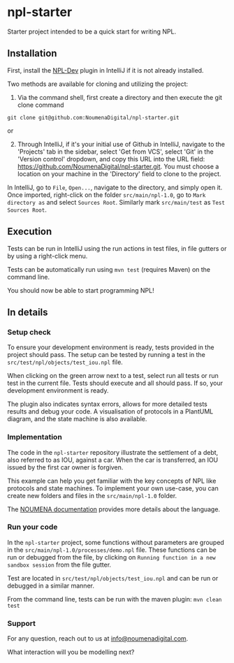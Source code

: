 # npl-starter

Starter project intended to be a quick start for writing NPL.

## Installation

First, install the [NPL-Dev](https://plugins.jetbrains.com/plugin/22954-noumena-protocol-language-npl-) plugin in IntelliJ if it is not already installed.

Two methods are available for cloning and utilizing the project:

1) Via the command shell, first create a directory and then execute the git clone command
```
git clone git@github.com:NoumenaDigital/npl-starter.git
```

or

2) Through IntelliJ, if it's your initial use of Github in IntelliJ, navigate to the 'Projects' tab in the sidebar, select 'Get from VCS', select 'Git' in the 'Version control' dropdown, and copy this URL into the URL field: https://github.com/NoumenaDigital/npl-starter.git. You must choose a location on your machine in the 'Directory' field to clone to the project. 


In IntelliJ, go to `File`, `Open...`, navigate to the directory, and simply open it. Once imported, right-click on the 
folder `src/main/npl-1.0`, go to `Mark directory as` and select `Sources Root`. Similarly mark `src/main/test` as 
`Test Sources Root`.

## Execution

Tests can be run in IntelliJ using the run actions in test files, in file gutters or by using a right-click menu.

Tests can be automatically run using `mvn test` (requires Maven) on the command line.

You should now be able to start programming NPL!

## In details

### Setup check

To ensure your development environment is ready, tests provided in the project should pass.
The setup can be tested by running a test in the `src/test/npl/objects/test_iou.npl` file.

When clicking on the green arrow next to a test, select run all tests or run test in the current file.
Tests should execute and all should pass. If so, your development environment is ready.

The plugin also indicates syntax errors, allows for more detailed tests results and debug your code.
A visualisation of protocols in a PlantUML diagram, and the state machine is also available.

### Implementation

The code in the `npl-starter` repository illustrate the settlement of a debt, also referred to as IOU, against a car.
When the car is transferred, an IOU issued by the first car owner is forgiven.

This example can help you get familiar with the key concepts of NPL like protocols and state machines.
To implement your own use-case, you can create new folders and files in the `src/main/npl-1.0` folder.

The [NOUMENA documentation](https://documentation.noumenadigital.com/language/) provides more details about the language.

### Run your code

In the `npl-starter` project, some functions without parameters are grouped in the `src/main/npl-1.0/processes/demo.npl` file.
These functions can be run or debugged from the file, by clicking on `Running function in a new sandbox session` from the file gutter.

Test are located in `src/test/npl/objects/test_iou.npl` and can be run or debugged in a similar manner.

From the command line, tests can be run with the maven plugin: `mvn clean test`

### Support

For any question, reach out to us at [info@noumenadigital.com](mailto:info@noumenadigital.com).

What interaction will you be modelling next?
